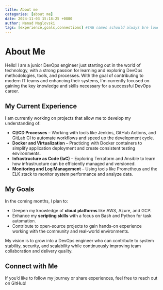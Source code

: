 ```yaml
---
title: About me
categories: [about me]
date: 2024-11-03 15:18:25 +0800
author: Nenad Maglovski
tags: [experience,goals,connestions] #TAG names schould always bre lowercase
---
```

# About Me

Hello! I am a junior DevOps engineer just starting out in the world of technology, with a strong passion for learning and exploring DevOps methodologies, tools, and processes. With the goal of contributing to modern IT teams and enhancing their systems, I'm currently focused on gaining the key knowledge and skills necessary for a successful DevOps career.

## My Current Experience

I am currently working on projects that allow me to develop my understanding of:
- **CI/CD Processes** – Working with tools like Jenkins, GitHub Actions, and GitLab CI to automate workflows and speed up the development cycle.
- **Docker and Virtualization** – Practicing with Docker containers to simplify application deployment and create consistent testing environments.
- **Infrastructure as Code (IaC)** – Exploring Terraform and Ansible to learn how infrastructure can be efficiently managed and versioned.
- **Monitoring and Log Management** – Using tools like Prometheus and the ELK stack to monitor system performance and analyze data.

## My Goals

In the coming months, I plan to:
- Deepen my knowledge of **cloud platforms** like AWS, Azure, and GCP.
- Enhance my **scripting skills** with a focus on Bash and Python for task automation.
- Contribute to open-source projects to gain hands-on experience working with the community and real-world environments.

My vision is to grow into a DevOps engineer who can contribute to system stability, security, and scalability while continuously improving team collaboration and delivery quality.

## Connect with Me

If you’d like to follow my journey or share experiences, feel free to reach out on  GitHub!
